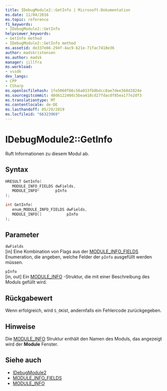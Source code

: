 ```yaml
---
title: IDebugModule2::GetInfo | Microsoft-Dokumentation
ms.date: 11/04/2016
ms.topic: reference
f1_keywords:
- IDebugModule2::GetInfo
helpviewer_keywords:
- GetInfo method
- IDebugModule2::GetInfo method
ms.assetid: de337e66-294f-4ac9-b21e-71fac7418e36
author: madskristensen
ms.author: madsk
manager: jillfra
ms.workload:
- vssdk
dev_langs:
- CPP
- CSharp
ms.openlocfilehash: 1fe5060f66c56a033fb0bdcc8ae7dee368d2824e
ms.sourcegitcommit: 40d612240dc5bea418cd27fdacdf85ea177e2df3
ms.translationtype: MT
ms.contentlocale: de-DE
ms.lasthandoff: 05/29/2019
ms.locfileid: "66323969"
---
```

# <a name="idebugmodule2getinfo"></a>IDebugModule2::GetInfo
Ruft Informationen zu diesem Modul ab.

## <a name="syntax"></a>Syntax

```cpp
HRESULT GetInfo( 
   MODULE_INFO_FIELDS dwFields,
   MODULE_INFO*       pInfo
);
```

```cpp
int GetInfo( 
   enum_MODULE_INFO_FIELDS dwFields,
   MODULE_INFO[]           pInfo
);
```

## <a name="parameters"></a>Parameter
`dwFields`\
[in] Eine Kombination von Flags aus der [MODULE_INFO_FIELDS](../../../extensibility/debugger/reference/module-info-fields.md) Enumeration, die angeben, welche Felder der `pInfo` ausgefüllt werden müssen.

`pInfo`\
[in, out] Ein [MODULE_INFO](../../../extensibility/debugger/reference/module-info.md) -Struktur, die mit einer Beschreibung des Moduls gefüllt wird.

## <a name="return-value"></a>Rückgabewert
 Wenn erfolgreich, wird `S_OK`ist, andernfalls ein Fehlercode zurückgegeben.

## <a name="remarks"></a>Hinweise
 Die [MODULE_INFO](../../../extensibility/debugger/reference/module-info.md) Struktur enthält den Namen des Moduls, das angezeigt wird der **Module** Fenster.

## <a name="see-also"></a>Siehe auch
- [IDebugModule2](../../../extensibility/debugger/reference/idebugmodule2.md)
- [MODULE_INFO_FIELDS](../../../extensibility/debugger/reference/module-info-fields.md)
- [MODULE_INFO](../../../extensibility/debugger/reference/module-info.md)